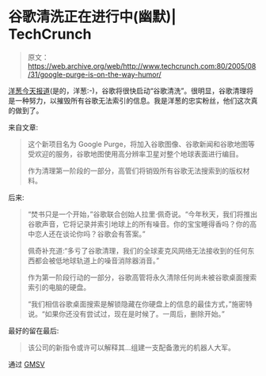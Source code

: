 # 谷歌清洗正在进行中(幽默)| TechCrunch

> 原文：<https://web.archive.org/web/http://www.techcrunch.com:80/2005/08/31/google-purge-is-on-the-way-humor/>

[洋葱今天报道](https://web.archive.org/web/20170201164944/http://www.theonion.com/content/node/40076)(是的，洋葱:-)，谷歌将很快启动“谷歌清洗”。很明显，谷歌清理将是一种努力，以摧毁所有谷歌无法索引的信息。我是洋葱的忠实粉丝，他们这次真的做到了。

来自文章:

> 这个新项目名为 Google Purge，将加入谷歌图像、谷歌新闻和谷歌地图等受欢迎的服务，谷歌地图使用高分辨率卫星对整个地球表面进行编目。
> 
> 作为清理第一阶段的一部分，高管们将销毁所有谷歌无法搜索到的版权材料。

后来:

> “焚书只是一个开始，”谷歌联合创始人拉里·佩奇说。“今年秋天，我们将推出谷歌声音，它将记录并索引地球上的所有噪音。你的宝宝睡得香吗？你的高中恋人还在谈论你吗？谷歌会有答案。”
> 
> 佩奇补充道:“多亏了谷歌清理，我们的全球麦克风网络无法接收到的任何东西都会被低地球轨道上的噪音消除器消音。”
> 
> 作为第一阶段行动的一部分，谷歌高管将永久清除任何尚未被谷歌桌面搜索索引的电脑的硬盘。
> 
> “我们相信谷歌桌面搜索是解锁隐藏在你硬盘上的信息的最佳方式，”施密特说。“如果你还没有尝试过，现在是时候了。一周后，删除开始。”

最好的留在最后:

> 该公司的新指令或许可以解释其…组建一支配备激光的机器人大军。

通过 [GMSV](https://web.archive.org/web/20170201164944/http://blogs.siliconvalley.com/gmsv/2005/08/quoted_22.html)
